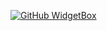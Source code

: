 [![GitHub WidgetBox](https://github-widgetbox.vercel.app/api/skills?names=java,php,python,cpp,kotlin,mysql,lua,visualbasic)](https://github.com/Jurredr/github-widgetbox)

